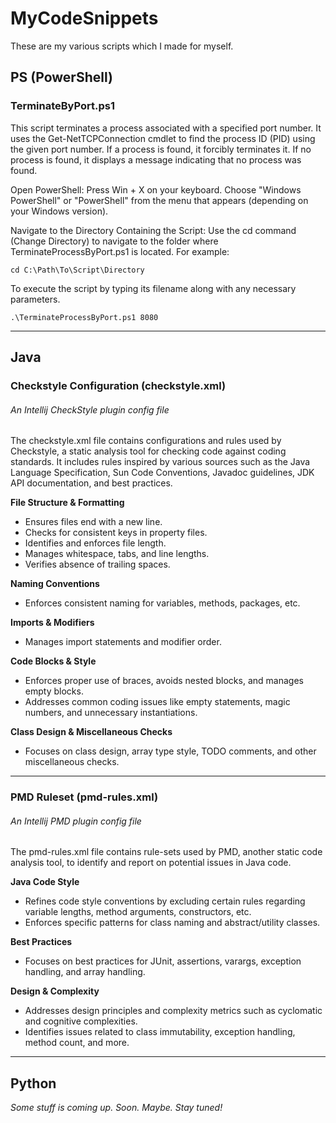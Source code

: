 # MyCodeSnippets

These are my various scripts which I made for myself.

## PS (PowerShell)

### TerminateByPort.ps1

This script terminates a process associated with a specified port number. It uses the Get-NetTCPConnection cmdlet to find the process ID (PID) using the given port number. If a process is found, it forcibly terminates it. If no process is found, it displays a message indicating that no process was found.

Open PowerShell:
Press Win + X on your keyboard.
Choose "Windows PowerShell" or "PowerShell" from the menu that appears (depending on your Windows version).

Navigate to the Directory Containing the Script:
Use the cd command (Change Directory) to navigate to the folder where TerminateProcessByPort.ps1 is located. For example:
```cmdline
cd C:\Path\To\Script\Directory
```
To execute the script by typing its filename along with any necessary parameters. 
```cmdline
.\TerminateProcessByPort.ps1 8080
```
---
## Java
### Checkstyle Configuration (checkstyle.xml)
###### An Intellij CheckStyle plugin config file

The checkstyle.xml file contains configurations and rules used by Checkstyle, a static analysis tool for checking code against coding standards. It includes rules inspired by various sources such as the Java Language Specification, Sun Code Conventions, Javadoc guidelines, JDK API documentation, and best practices.

**File Structure & Formatting**
  - Ensures files end with a new line.
  - Checks for consistent keys in property files.
  - Identifies and enforces file length.
  - Manages whitespace, tabs, and line lengths.
  - Verifies absence of trailing spaces.

**Naming Conventions**
  - Enforces consistent naming for variables, methods, packages, etc.

**Imports & Modifiers**
  - Manages import statements and modifier order.

**Code Blocks & Style**
  - Enforces proper use of braces, avoids nested blocks, and manages empty blocks.
  - Addresses common coding issues like empty statements, magic numbers, and unnecessary instantiations.

**Class Design & Miscellaneous Checks**
  - Focuses on class design, array type style, TODO comments, and other miscellaneous checks.
---
### PMD Ruleset (pmd-rules.xml)
###### An Intellij PMD plugin config file

The pmd-rules.xml file contains rule-sets used by PMD, another static code analysis tool, to identify and report on potential issues in Java code.

**Java Code Style**
  - Refines code style conventions by excluding certain rules regarding variable lengths, method arguments, constructors, etc.
  - Enforces specific patterns for class naming and abstract/utility classes.

**Best Practices**
  - Focuses on best practices for JUnit, assertions, varargs, exception handling, and array handling.

**Design & Complexity**
  - Addresses design principles and complexity metrics such as cyclomatic and cognitive complexities.
  - Identifies issues related to class immutability, exception handling, method count, and more.

---
## Python

_Some stuff is coming up. Soon. Maybe. Stay tuned!_